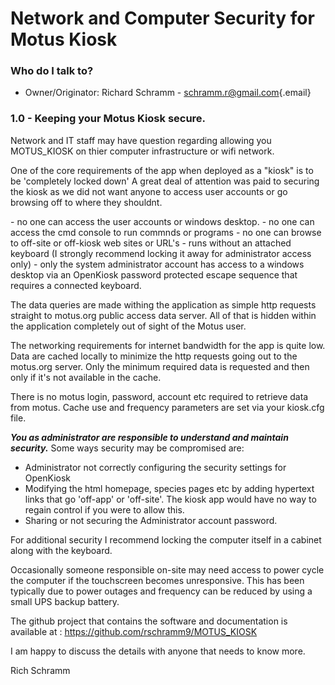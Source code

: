 # Network and Computer Security for Motus Kiosk

### Who do I talk to?

-   Owner/Originator: Richard Schramm - [schramm.r@gmail.com](mailto:schramm.r@gmail.com){.email}

### 1.0 - Keeping your Motus Kiosk secure.

Network and IT staff may have question regarding allowing you MOTUS_KIOSK on thier computer infrastructure or wifi network. 

One of the core requirements of the app when deployed as a "kiosk" is to be 
'completely locked down'  A great deal of attention was paid to securing the kiosk as we did not
want anyone to access user accounts or go browsing off to where they shouldnt.

\- no one can access the user accounts or windows desktop.
\- no one can access the cmd console to run commnds or programs
\- no one can browse to off-site or off-kiosk web sites or URL's
\- runs without an attached keyboard (I strongly recommend locking it away
for administrator access only) 
\- only the system administrator account has access to a windows desktop via
an OpenKiosk password protected escape sequence that requires a connected
keyboard.

The data queries are made withing the application as simple http requests straight to motus.org public access data server.  All of that is hidden within the application completely out of sight of the Motus user.

The networking requirements for internet bandwidth for the app is quite low. 
Data are cached locally to minimize the http requests going out to the motus.org server.
Only the minimum required data is requested and then only if it's not available in the cache.

There is no motus login, password, account etc required to retrieve data from motus.
Cache use and frequency parameters are set via your kiosk.cfg file.

***You as administrator are responsible to understand and maintain security.***
Some ways security may be compromised are:

- Administrator not correctly configuring the security settings for OpenKiosk
- Modifying the html homepage, species pages etc by adding hypertext links that go 'off-app' or 'off-site'. The kiosk app would have no way to regain control if you were to allow this.
-  Sharing or not securing the Administrator account password.

For additional security I recommend locking the computer itself in a cabinet along with
the keyboard. 

Occasionally someone responsible on-site may need access to power cycle the
computer if the touchscreen becomes unresponsive. This has been typically due to power
outages and frequency can be reduced by using a small UPS backup battery.

The github project that contains the software and documentation is available at :
https://github.com/rschramm9/MOTUS_KIOSK

I am happy to discuss the details with anyone that needs to know more.

Rich Schramm

